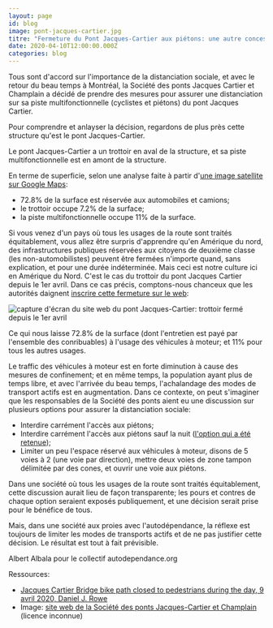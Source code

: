 ```yaml
---
layout: page
id: blog
image: pont-jacques-cartier.jpg
titre: "Fermeture du Pont Jacques-Cartier aux piétons: une autre concession à l'autodépendance"
date: 2020-04-10T12:00:00.000Z
categories: blog
---
```

Tous sont d'accord sur l'importance de la distanciation sociale, et avec le retour du beau temps à Montréal, la Société des ponts Jacques Cartier et Champlain a décidé de prendre des mesures pour assurer une distanciation sur sa piste multifonctionnelle (cyclistes et piétons) du pont Jacques Cartier.

Pour comprendre et anlayser la décision, regardons de plus près cette structure qu'est le pont Jacques-Cartier.

Le pont Jacques-Cartier a un trottoir en aval de la structure, et sa piste multifonctionnelle est en amont de la structure.

En terme de superficie, selon une analyse faite à partir d'[une image satellite sur Google Maps](https://www.google.com/maps/@45.5211452,-73.5380442,72m/data=!3m1!1e3):

* 72.8% de la surface est réservée aux automobiles et camions;
* le trottoir occupe 7.2% de la surface;
* la piste multifonctionnelle occupe 11% de la surface.

Si vous venez d'un pays où tous les usages de la route sont traités équitablement, vous allez être surpris d'apprendre qu'en Amérique du nord, des infrastructures publiques réservées aux citoyens de deuxième classe (les non-automobilistes) peuvent être fermées n'importe quand, sans explication, et pour une durée indéterminée. Mais ceci est notre culture ici en Amérique du Nord. C'est le cas du trottoir du pont Jacques Cartier depuis le 1er avril. Dans ce cas précis, comptons-nous chanceux que les autorités daignent [inscrire cette fermeture sur le web](http://jacquescartierchamplain.ca/circulation-travaux/pietons-et-cyclistes/):

<img src="/images/2020-04-10-1.png" alt="capture d'écran du site web du pont Jacques-Cartier: trottoir fermé depuis le 1er avril"/>

Ce qui nous laisse 72.8% de la surface (dont l'entretien est payé par l'ensemble des conribuables) à l'usage des véhicules à moteur; et 11% pour tous les autres usages.

Le traffic des véhicules à moteur est en forte diminution à cause des mesures de confinement; et en même temps, la population ayant plus de temps libre, et avec l'arrivée du beau temps, l'achalandage des modes de transport actifs est en augmentation. Dans ce contexte, on peut s'imaginer que les responsables de la Société des ponts aient eu une discussion sur plusieurs options pour assurer la distanciation sociale:

* Interdire carrément l'accès aux piétons;
* Interdire carrément l'accès aux piétons sauf la nuit ([l'option qui a été retenue](https://jacquescartierchamplain.ca/acces-restreint-aux-pietons-sur-la-piste-multifonctionnelle-du-pont-jacques-cartier-des-le-vendredi-10-avril-a-8-h/));
* Limiter un peu l'espace réservé aux véhicules à moteur, disons de 5 voies à 2 (une voie par direction), mettre deux voies de zone tampon délimitée par des cones, et ouvrir une voie aux piétons.

Dans une société où tous les usages de la route sont traités équitablement, cette discussion aurait lieu de façon transparente; les pours et contres de chaque option seraient exposés publiquement, et une décision serait prise pour le bénéfice de tous.

Mais, dans une société aux proies avec l'autodépendance, la réflexe est toujours de limiter les modes de transports actifs et de ne pas justifier cette décision. Le résultat est tout à fait prévisible.

Albert Albala
pour le collectif autodependance.org

Ressources:

* [Jacques Cartier Bridge bike path closed to pedestrians during the day, 9 avril 2020, Daniel J. Rowe](https://montreal.ctvnews.ca/jacques-cartier-bridge-bike-path-closed-to-pedestrians-during-the-day-1.4891291)
* Image: [site web de la Société des ponts Jacques-Cartier et Champlain](https://jacquescartierchamplain.ca/lillumination-du-pont-jacques-cartier-recompensee-a-south-by-southwest/) (licence inconnue)

